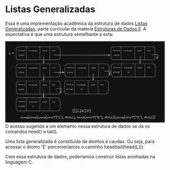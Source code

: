 # Listas Generalizadas
Essa é uma implementação acadêmica da estrutura de dados [Listas Generalizadas](https://www.geeksforgeeks.org/generalized-linked-list/), parte curricular da materia [Estruturas de Dados II](https://www.unoeste.br/graduacao/faculdade-de-sistemas-informacao).
A expectativa é que uma estrutura semelhante a esta:

![Listas Generalizadas](https://github.com/leeozaka/listas_generalizadas/blob/main/img/pic_1.png?raw=true)
O acesso sugerido a um elemento nessa estrutura de dados se dá os comandos head() e tail(). 

Uma lista generalizada é constituida de átomos e caudas. Ou seja, para acessar o átomo 'E'
percorreríamos o caminho head(tail(head(L)))

Com essa estrutura de dados, poderiamos construir listas aninhadas na linguagem C. 
